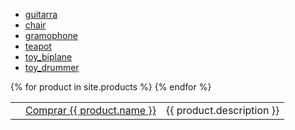 - [guitarra](/assets/models/fender_stratocaster.usdz)
- [chair](/assets/models/chair_swan.usdz)
- [gramophone](/assets/models/gramophone.usdz)
- [teapot](/assets/models/teapot.usdz)
- [toy_biplane](/assets/models/toy_biplane.usdz)
- [toy_drummer](/assets/models/toy_drummer.usdz)

<script type="module" src="https://unpkg.com/@google/model-viewer/dist/model-viewer.min.js"></script>

<table>
  {% for product in site.products %}
  <tr>
    <td>
    <model-viewer alt="{{ product.description }}" src="assets/models/{{ product.glb }}" ios-src="assets/models/{{ product.usdz }}" auto-rotate camera-controls magic-leap ar>    
    </td>
    <td><a href="{{ product.link }}">Comprar {{ product.name }}</a></td>
    <td>{{ product.description }}</td>
  </tr>
  {% endfor %}
</table>
